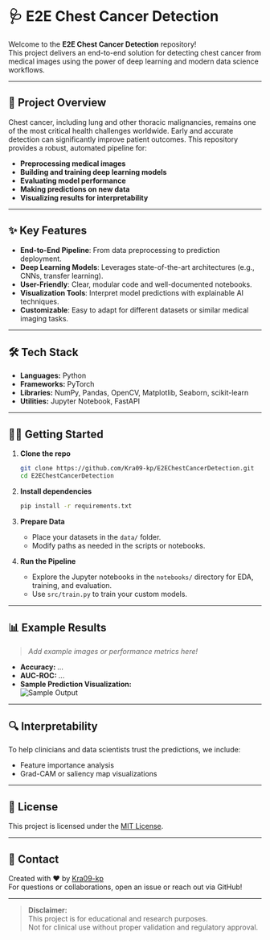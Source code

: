 # 🩺 E2E Chest Cancer Detection

Welcome to the **E2E Chest Cancer Detection** repository!  
This project delivers an end-to-end solution for detecting chest cancer from medical images using the power of deep learning and modern data science workflows.

---

## 🚀 Project Overview

Chest cancer, including lung and other thoracic malignancies, remains one of the most critical health challenges worldwide. Early and accurate detection can significantly improve patient outcomes. This repository provides a robust, automated pipeline for:

- **Preprocessing medical images**  
- **Building and training deep learning models**  
- **Evaluating model performance**  
- **Making predictions on new data**  
- **Visualizing results for interpretability**

---

## ✨ Key Features

- **End-to-End Pipeline**: From data preprocessing to prediction deployment.
- **Deep Learning Models**: Leverages state-of-the-art architectures (e.g., CNNs, transfer learning).
- **User-Friendly**: Clear, modular code and well-documented notebooks.
- **Visualization Tools**: Interpret model predictions with explainable AI techniques.
- **Customizable**: Easy to adapt for different datasets or similar medical imaging tasks.

---

## 🛠️ Tech Stack

- **Languages:** Python
- **Frameworks:** PyTorch
- **Libraries:** NumPy, Pandas, OpenCV, Matplotlib, Seaborn, scikit-learn
- **Utilities:** Jupyter Notebook, FastAPI

---

## 🧑‍💻 Getting Started

1. **Clone the repo**
    ```bash
    git clone https://github.com/Kra09-kp/E2EChestCancerDetection.git
    cd E2EChestCancerDetection
    ```
2. **Install dependencies**
    ```bash
    pip install -r requirements.txt
    ```
3. **Prepare Data**
    - Place your datasets in the `data/` folder.
    - Modify paths as needed in the scripts or notebooks.

4. **Run the Pipeline**
    - Explore the Jupyter notebooks in the `notebooks/` directory for EDA, training, and evaluation.
    - Use `src/train.py` to train your custom models.

---

## 📊 Example Results

> _Add example images or performance metrics here!_

- **Accuracy:** _..._
- **AUC-ROC:** _..._
- **Sample Prediction Visualization:**  
  ![Sample Output](outputs/sample_prediction.png)

---

## 🔍 Interpretability

To help clinicians and data scientists trust the predictions, we include:

- Feature importance analysis
- Grad-CAM or saliency map visualizations

---

## 📄 License

This project is licensed under the [MIT License](LICENSE).

---

## 💬 Contact

Created with ❤️ by [Kra09-kp](https://github.com/Kra09-kp)  
For questions or collaborations, open an issue or reach out via GitHub!

---

> **Disclaimer:**  
> This project is for educational and research purposes.  
> Not for clinical use without proper validation and regulatory approval.
